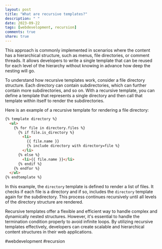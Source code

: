 ```yaml
---
layout: post
title: "What are recursive templates?"
description: " "
date: 2023-09-22
tags: [webdevelopment, recursion]
comments: true
share: true
---
```


This approach is commonly implemented in scenarios where the content has a hierarchical structure, such as menus, file directories, or comment threads. It allows developers to write a single template that can be reused for each level of the hierarchy without knowing in advance how deep the nesting will go.

To understand how recursive templates work, consider a file directory structure. Each directory can contain subdirectories, which can further contain more subdirectories, and so on. With a recursive template, you can define a template that represents a single directory and then call that template within itself to render the subdirectories.

Here is an example of a recursive template for rendering a file directory:

```html
{% template directory %}
  <ul>
    {% for file in directory.files %}
      {% if file.is_directory %}
        <li>
          {{ file.name }}
          {% include directory with directory=file %}
        </li>
      {% else %}
        <li>{{ file.name }}</li>
      {% endif %}
    {% endfor %}
  </ul>
{% endtemplate %}
```

In this example, the `directory` template is defined to render a list of files. It checks if each file is a directory and if so, includes the `directory` template again for the subdirectory. This process continues recursively until all levels of the directory structure are rendered.

Recursive templates offer a flexible and efficient way to handle complex and dynamically nested structures. However, it's essential to handle the termination condition properly to avoid infinite loops. By utilizing recursive templates effectively, developers can create scalable and hierarchical content structures in their web applications.

#webdevelopment #recursion